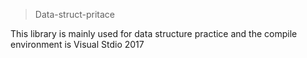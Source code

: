 > Data-struct-pritace

This library is mainly used for data structure practice and the compile environment is Visual Stdio 2017
